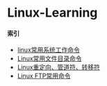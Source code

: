 # Linux-Learning
#### 索引
- [linux常用系统工作命令]()
- [Linux常用文件目录命令]()
- [Linux重定向、管道符、转移符]()
- [Linux FTP常用命令]()
